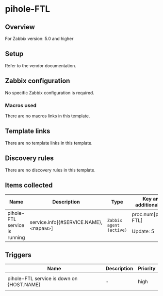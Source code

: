 # pihole-FTL

## Overview

For Zabbix version: 5.0 and higher

## Setup

Refer to the vendor documentation.

## Zabbix configuration

No specific Zabbix configuration is required.

### Macros used

There are no macros links in this template.

## Template links

There are no template links in this template.

## Discovery rules

There are no discovery rules in this template.

## Items collected

|Name|Description|Type|Key and additional info|
|----|-----------|----|----|
|pihole-FTL service is running|<p>service.info[{#SERVICE.NAME},<парам>]</p>|`Zabbix agent (active)`|proc.num[pihole-FTL]<p>Update: 5</p>|
## Triggers

|Name|Description|Priority|
|----|-----------|----|
|pihole-FTL service is down on {HOST.NAME}|<p>-</p>|high|
